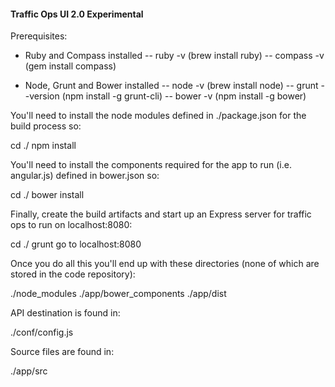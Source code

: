#### Traffic Ops UI 2.0 Experimental

Prerequisites:

- Ruby and Compass installed
-- ruby -v (brew install ruby)
-- compass -v (gem install compass)

- Node, Grunt and Bower installed
-- node -v (brew install node)
-- grunt --version (npm install -g grunt-cli)
-- bower -v (npm install -g bower)

You'll need to install the node modules defined in ./package.json for the build process so:

cd ./
npm install

You'll need to install the components required for the app to run (i.e. angular.js) defined in bower.json so:

cd ./
bower install

Finally, create the build artifacts and start up an Express server for traffic ops to run on localhost:8080:

cd ./
grunt
go to localhost:8080

Once you do all this you'll end up with these directories (none of which are stored in the code repository):

./node_modules
./app/bower_components
./app/dist

API destination is found in:

./conf/config.js

Source files are found in:

./app/src